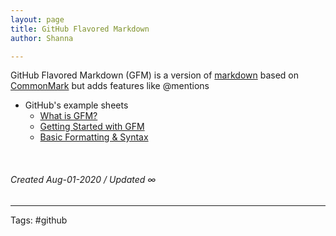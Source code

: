 ```yaml
---
layout: page
title: GitHub Flavored Markdown
author: Shanna

---
```


GitHub Flavored Markdown (GFM) is a version of [markdown](../mocs/🟣MARKDOWN.md) based on [CommonMark](202008011540-commonmark-markdown.md) but adds features like @mentions

- GitHub's example sheets 
	- [What is GFM?](https://github.github.com/gfm/#what-is-github-flavored-markdown-)
	- [Getting Started with GFM](https://docs.github.com/en/github/writing-on-github/getting-started-with-writing-and-formatting-on-github)
	- [Basic Formatting & Syntax](https://docs.github.com/en/github/writing-on-github/basic-writing-and-formatting-syntax#ignoring-markdown-formatting)


<br>

###### Created Aug-01-2020 / Updated ∞

---

Tags: #github
